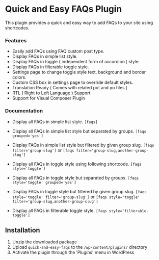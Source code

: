 # Quick and Easy FAQs Plugin

This plugin provides a quick and easy way to add FAQs to your site using shortcodes.

### Features

* Easily add FAQs using FAQ custom post type.
* Display FAQs in simple list style.
* Display FAQs in toggle ( independent form of accordion ) style.
* Display FAQs in filterable toggle style.
* Settings page to change toggle style text, background and border colors.
* Custom CSS box in settings page to override default styles.
* Translation Ready ( Comes with related pot and po files )
* RTL ( Right to Left Language ) Support
* Support for Visual Composer Plugin

### Documentation


* Display all FAQs in simple list style.
	`[faqs]`

* Display all FAQs in simple list style but separated by groups.
	`[faqs grouped='yes']`

* Display FAQs in simple list style but filtered by given group slug.
	`[faqs filter='group-slug']` or `[faqs filter='group-slug,another-group-slug']`

* Display all FAQs in toggle style using following shortcode.
	`[faqs style='toggle']`

* Display all FAQs in toggle style but separated by groups.
	`[faqs style='toggle' grouped='yes']`

* Display FAQs in toggle style but filtered by given group slug.
	`[faqs style='toggle' filter='group-slug']` or `[faqs style='toggle' filter='group-slug,another-group-slug']`

* Display all FAQs in filterable toggle style.
	`[faqs style='filterable-toggle']`

## Installation

1. Unzip the downloaded package
2. Upload `quick-and-easy-faqs` to the `/wp-content/plugins/` directory
3. Activate the plugin through the 'Plugins' menu in WordPress